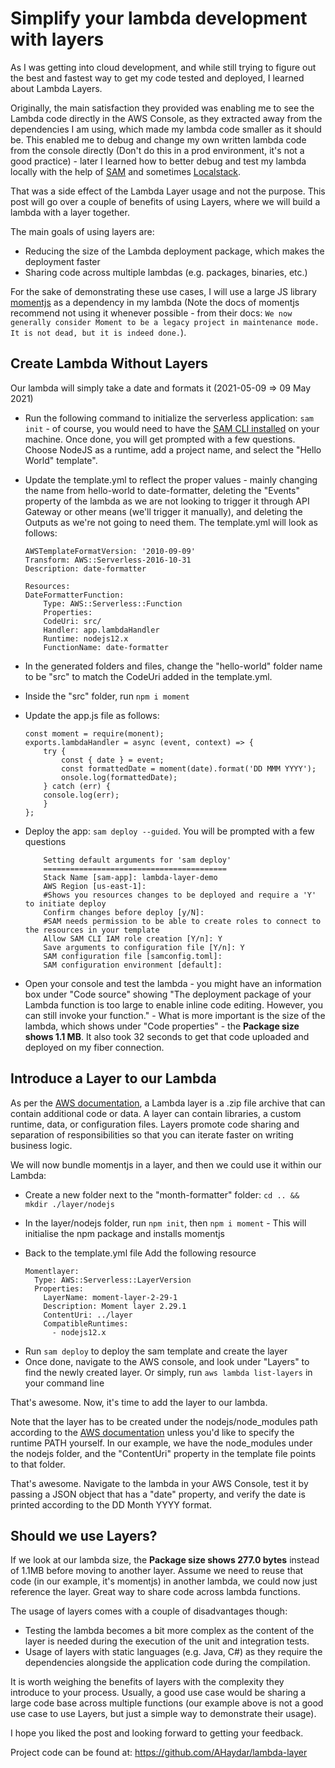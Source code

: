 # Simplify your lambda development with layers

As I was getting into cloud development, and while still trying to figure out the best and fastest way to get my code tested and deployed, I learned about Lambda Layers.

Originally, the main satisfaction they provided was enabling me to see the Lambda code directly in the AWS Console, as they extracted away from the dependencies I am using, which made my lambda code smaller as it should be. This enabled me to debug and change my own written lambda code from the console directly (Don't do this in a prod environment, it's not a good practice) - later I learned how to better debug and test my lambda locally with the help of [SAM](https://docs.aws.amazon.com/serverless-application-model/latest/developerguide/what-is-sam.html) and sometimes [Localstack](https://github.com/localstack/localstack).

That was a side effect of the Lambda Layer usage and not the purpose. This post will go over a couple of benefits of using Layers, where we will build a lambda with a layer together.

The main goals of using layers are:

- Reducing the size of the Lambda deployment package, which makes the deployment faster
- Sharing code across multiple lambdas (e.g. packages, binaries, etc.)

For the sake of demonstrating these use cases, I will use a large JS library [momentjs](https://momentjs.com/docs/) as a dependency in my lambda (Note the docs of momentjs recommend not using it whenever possible - from their docs: `We now generally consider Moment to be a legacy project in maintenance mode. It is not dead, but it is indeed done.`).

## Create Lambda Without Layers

Our lambda will simply take a date and formats it (2021-05-09 => 09 May 2021)

- Run the following command to initialize the serverless application: `sam init` - of course, you would need to have the [SAM CLI installed](https://docs.aws.amazon.com/serverless-application-model/latest/developerguide/serverless-sam-cli-install.html) on your machine. Once done, you will get prompted with a few questions. Choose NodeJS as a runtime, add a project name, and select the "Hello World" template".

- Update the template.yml to reflect the proper values - mainly changing the name from hello-world to date-formatter, deleting the "Events" property of the lambda as we are not looking to trigger it through API Gateway or other means (we'll trigger it manually), and deleting the Outputs as we're not going to need them. The template.yml will look as follows:

  ```
  AWSTemplateFormatVersion: '2010-09-09'
  Transform: AWS::Serverless-2016-10-31
  Description: date-formatter

  Resources:
  DateFormatterFunction:
      Type: AWS::Serverless::Function
      Properties:
      CodeUri: src/
      Handler: app.lambdaHandler
      Runtime: nodejs12.x
      FunctionName: date-formatter

  ```

- In the generated folders and files, change the "hello-world" folder name to be "src" to match the CodeUri added in the template.yml.
- Inside the "src" folder, run `npm i moment`
- Update the app.js file as follows:

  ```
  const moment = require(monent);
  exports.lambdaHandler = async (event, context) => {
      try {
          const { date } = event;
          const formattedDate = moment(date).format('DD MMM YYYY');
          onsole.log(formattedDate);
      } catch (err) {
      console.log(err);
      }
  };

  ```

* Deploy the app: `sam deploy --guided`. You will be prompted with a few questions
  ```
      Setting default arguments for 'sam deploy'
      =========================================
      Stack Name [sam-app]: lambda-layer-demo
      AWS Region [us-east-1]:
      #Shows you resources changes to be deployed and require a 'Y' to initiate deploy
      Confirm changes before deploy [y/N]:
      #SAM needs permission to be able to create roles to connect to the resources in your template
      Allow SAM CLI IAM role creation [Y/n]: Y
      Save arguments to configuration file [Y/n]: Y
      SAM configuration file [samconfig.toml]:
      SAM configuration environment [default]:
  ```
* Open your console and test the lambda - you might have an information box under "Code source" showing "The deployment package of your Lambda function is too large to enable inline code editing. However, you can still invoke your function." - What is more important is the size of the lambda, which shows under "Code properties" - the **Package size shows 1.1 MB**. It also took 32 seconds to get that code uploaded and deployed on my fiber connection.

## Introduce a Layer to our Lambda

As per the [AWS documentation](https://docs.aws.amazon.com/lambda/latest/dg/configuration-layers.html#invocation-layers-cloudformation), a Lambda layer is a .zip file archive that can contain additional code or data. A layer can contain libraries, a custom runtime, data, or configuration files. Layers promote code sharing and separation of responsibilities so that you can iterate faster on writing business logic.

We will now bundle momentjs in a layer, and then we could use it within our Lambda:

- Create a new folder next to the "month-formatter" folder: `cd .. && mkdir ./layer/nodejs`
- In the layer/nodejs folder, run `npm init`, then `npm i moment` - This will initialise the npm package and installs momentjs
- Back to the template.yml file Add the following resource

  ```
  Momentlayer:
    Type: AWS::Serverless::LayerVersion
    Properties:
      LayerName: moment-layer-2-29-1
      Description: Moment layer 2.29.1
      ContentUri: ../layer
      CompatibleRuntimes:
        - nodejs12.x
  ```

* Run `sam deploy` to deploy the sam template and create the layer
* Once done, navigate to the AWS console, and look under "Layers" to find the newly created layer. Or simply, run `aws lambda list-layers` in your command line

That's awesome. Now, it's time to add the layer to our lambda.

Note that the layer has to be created under the nodejs/node_modules path according to the [AWS documentation](https://docs.aws.amazon.com/lambda/latest/dg/configuration-layers.html) unless you'd like to specify the runtime PATH yourself. In our example, we have the node_modules under the nodejs folder, and the "ContentUri" property in the template file points to that folder.

That's awesome. Navigate to the lambda in your AWS Console, test it by passing a JSON object that has a "date" property, and verify the date is printed according to the DD Month YYYY format.

## Should we use Layers?

If we look at our lambda size, the **Package size shows 277.0 bytes** instead of 1.1MB before moving to another layer.
Assume we need to reuse that code (in our example, it's momentjs) in another lambda, we could now just reference the layer. Great way to share code across lambda functions.

The usage of layers comes with a couple of disadvantages though:

- Testing the lambda becomes a bit more complex as the content of the layer is needed during the execution of the unit and integration tests.
- Usage of layers with static languages (e.g. Java, C#) as they require the dependencies alongside the application code during the compilation.

It is worth weighing the benefits of layers with the complexity they introduce to your process. Usually, a good use case would be sharing a large code base across multiple functions (our example above is not a good use case to use Layers, but just a simple way to demonstrate their usage).

I hope you liked the post and looking forward to getting your feedback.

Project code can be found at: https://github.com/AHaydar/lambda-layer
